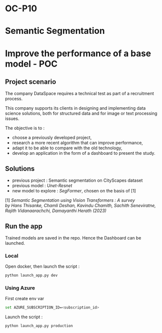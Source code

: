 # OC-P10
# Semantic Segmentation
# Improve the performance of a base model - POC

## Project scenario

The company DataSpace requires a technical test as part of a recruitment process.

This company supports its clients in designing and implementing data science solutions, both for structured data and for image or text processing issues.

The objective is to :

- choose a previously developed project,
- research a more recent algorithm that can improve performance,
- adapt it to be able to compare with the old technology,
- develop an application in the form of a dashboard to present the study.

## Solutions

- previous project : Semantic segmentation on CityScapes dataset
- previous model : *Unet-Resnet*
- new model to explore : *SegFormer*, chosen on the basis of [1]

[1] *Semantic Segmentation using Vision Transformers : A survey*<br>
*by Hans Thisanke, Chamli Deshan, Kavindu Chamith, Sachith Seneviratne, Rajith Vidanaarachchi, Damayanthi Herath (2023)*


## Run the app

Trained models are saved in the repo. Hence the Dashboard can be launched.

### Local
Open docker, then launch the script :
```bash
python launch_app.py dev
```

### Using Azure
First create env var
```bash
set AZURE_SUBSCRIPTION_ID=<subscription_id>
```
Launch the script :
```bash
python launch_app.py production
```
